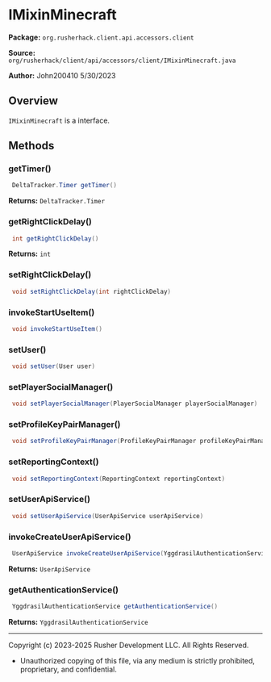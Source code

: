 # IMixinMinecraft

**Package:** `org.rusherhack.client.api.accessors.client`

**Source:** `org/rusherhack/client/api/accessors/client/IMixinMinecraft.java`

**Author:** John200410 5/30/2023



## Overview

`IMixinMinecraft` is a interface.

## Methods

### getTimer()

```java
 DeltaTracker.Timer getTimer()
```

**Returns:** `DeltaTracker.Timer`

### getRightClickDelay()

```java
 int getRightClickDelay()
```

**Returns:** `int`

### setRightClickDelay()

```java
 void setRightClickDelay(int rightClickDelay)
```

### invokeStartUseItem()

```java
 void invokeStartUseItem()
```

### setUser()

```java
 void setUser(User user)
```

### setPlayerSocialManager()

```java
 void setPlayerSocialManager(PlayerSocialManager playerSocialManager)
```

### setProfileKeyPairManager()

```java
 void setProfileKeyPairManager(ProfileKeyPairManager profileKeyPairManager)
```

### setReportingContext()

```java
 void setReportingContext(ReportingContext reportingContext)
```

### setUserApiService()

```java
 void setUserApiService(UserApiService userApiService)
```

### invokeCreateUserApiService()

```java
 UserApiService invokeCreateUserApiService(YggdrasilAuthenticationService yggdrasilAuthenticationService, GameConfig gameConfig)
```

**Returns:** `UserApiService`

### getAuthenticationService()

```java
 YggdrasilAuthenticationService getAuthenticationService()
```

**Returns:** `YggdrasilAuthenticationService`

---

Copyright (c) 2023-2025 Rusher Development LLC. All Rights Reserved.
* Unauthorized copying of this file, via any medium is strictly prohibited, proprietary, and confidential.
